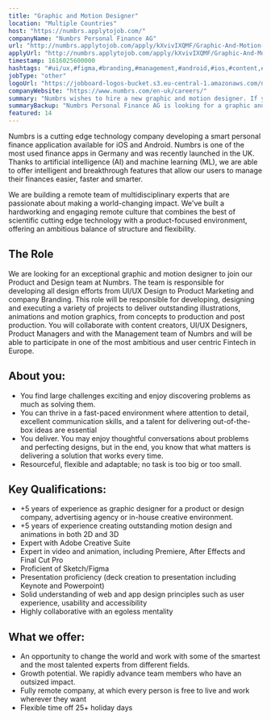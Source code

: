 ```yaml
---
title: "Graphic and Motion Designer"
location: "Multiple Countries"
host: "https://numbrs.applytojob.com/"
companyName: "Numbrs Personal Finance AG"
url: "http://numbrs.applytojob.com/apply/kXvivIXQMF/Graphic-And-Motion-Designer-Remote"
applyUrl: "http://numbrs.applytojob.com/apply/kXvivIXQMF/Graphic-And-Motion-Designer-Remote"
timestamp: 1616025600000
hashtags: "#ui/ux,#figma,#branding,#management,#android,#ios,#content,#marketing,#photoshop,#finance"
jobType: "other"
logoUrl: "https://jobboard-logos-bucket.s3.eu-central-1.amazonaws.com/numbrs-personal-finance-ag"
companyWebsite: "https://www.numbrs.com/en-uk/careers/"
summary: "Numbrs wishes to hire a new graphic and motion designer. If you have 5 years of experience as graphic designer for a product or design company, advertising agency or in-house creative environment, consider applying."
summaryBackup: "Numbrs Personal Finance AG is looking for a graphic and motion designer that has experience in: #ui/ux, #management, #android."
featured: 14
---
```


Numbrs is a cutting edge technology company developing a smart personal finance application available for iOS and Android. Numbrs is one of the most used finance apps in Germany and was recently launched in the UK. Thanks to artificial intelligence (AI) and machine learning (ML), we are able to offer intelligent and breakthrough features that allow our users to manage their finances easier, faster and smarter.

We are building a remote team of multidisciplinary experts that are passionate about making a world-changing impact. We've built a hardworking and engaging remote culture that combines the best of scientific cutting edge technology with a product-focused environment, offering an ambitious balance of structure and flexibility.

## The Role

We are looking for an exceptional graphic and motion designer to join our Product and Design team at Numbrs. The team is responsible for developing all design efforts from UI/UX Design to Product Marketing and company Branding. This role will be responsible for developing, designing and executing a variety of projects to deliver outstanding illustrations, animations and motion graphics, from concepts to production and post production. You will collaborate with content creators, UI/UX Designers, Product Managers and with the Management team of Numbrs and will be able to participate in one of the most ambitious and user centric Fintech in Europe.

## About you:

*   You find large challenges exciting and enjoy discovering problems as much as solving them.
*   You can thrive in a fast-paced environment where attention to detail, excellent communication skills, and a talent for delivering out-of-the-box ideas are essential
*   You deliver. You may enjoy thoughtful conversations about problems and perfecting designs, but in the end, you know that what matters is delivering a solution that works every time.
*   Resourceful, flexible and adaptable; no task is too big or too small.

## Key Qualifications:

*   +5 years of experience as graphic designer for a product or design company, advertising agency or in-house creative environment.
*   +5 years of experience creating outstanding motion design and animations in both 2D and 3D
*   Expert with Adobe Creative Suite
*   Expert in video and animation, including Premiere, After Effects and Final Cut Pro
*   Proficient of Sketch/Figma
*   Presentation proficiency (deck creation to presentation including Keynote and Powerpoint)
*   Solid understanding of web and app design principles such as user experience, usability and accessibility
*   Highly collaborative with an egoless mentality

## What we offer:

*   An opportunity to change the world and work with some of the smartest and the most talented experts from different fields. 
*   Growth potential. We rapidly advance team members who have an outsized impact. 
*   Fully remote company, at which every person is free to live and work wherever they want
*   Flexible time off 25+ holiday days
